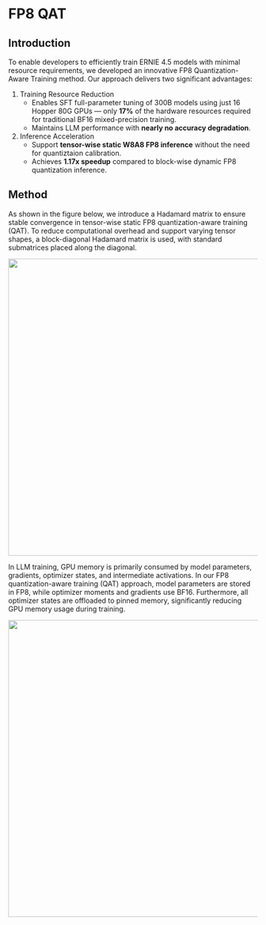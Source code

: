 # FP8 QAT

## Introduction

To enable developers to efficiently train ERNIE 4.5 models with minimal resource requirements, we developed an innovative FP8 Quantization-Aware Training method. Our approach delivers two significant advantages:

1. Training Resource Reduction
    * Enables SFT full-parameter tuning of 300B models using just 16 Hopper 80G GPUs — only **17%** of the hardware resources required for traditional BF16 mixed-precision training.
    * Maintains LLM performance with **nearly no accuracy degradation**.
2. Inference Acceleration
    * Support **tensor-wise static W8A8 FP8 inference** without the need for quantiztaion calibration.
    * Achieves **1.17x speedup** compared to block-wise dynamic FP8 quantization inference.

## Method

As shown in the figure below, we introduce a Hadamard matrix to ensure stable convergence in tensor-wise static FP8 quantization-aware training (QAT). To reduce computational overhead and support varying tensor shapes, a block-diagonal Hadamard matrix is used, with standard submatrices placed along the diagonal.

<p align="center">
  <img src="https://github.com/user-attachments/assets/89e2d4fd-7acf-439b-b953-d91ef6f22993" width="600px"></a>
</p>


In LLM training, GPU memory is primarily consumed by model parameters, gradients, optimizer states, and intermediate activations. In our FP8 quantization-aware training (QAT) approach, model parameters are stored in FP8, while optimizer moments and gradients use BF16. Furthermore, all optimizer states are offloaded to pinned memory, significantly reducing GPU memory usage during training.

<p align="center">
  <img src="https://github.com/user-attachments/assets/7121ecb7-399e-443d-9a42-caa77e9f467c" width="600px"></a>
</p>
